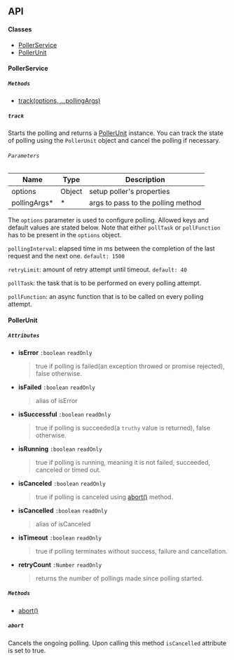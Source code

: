 API
------------------------------------------------------------------------------

#### Classes
* [PollerService](#PollerService)
* [PollerUnit](#PollerUnit)

#### PollerService

##### `Methods`
* [track(options, ...pollingArgs)](#track)

##### `track`
Starts the polling and returns a [PollerUnit](#PollerUnit) instance. You can track the state of polling using the `PollerUnit` object and cancel the polling if necessary.

###### `Parameters`
| Name         | Type   | Description                        |
| -------      | ------ | ---------------------------------- |
| options      | Object | setup poller's properties          |
| pollingArgs* | *      | args to pass to the polling method |

The `options` parameter is used to configure polling. Allowed keys and default values are stated below. Note that either `pollTask` or `pollFunction` has to be present in the `options` object.

`pollingInterval`: elapsed time in ms between the completion of the last request and the next one. `default: 1500`

`retryLimit`: amount of retry attempt until timeout. `default: 40`

`pollTask`: the task that is to be performed on every polling attempt.

`pollFunction`: an async function that is to be called on every polling attempt.

#### PollerUnit

##### `Attributes`
* **isError** `:boolean` `readOnly`
  >true if polling is failed(an exception throwed or promise rejected), false otherwise.
* **isFailed** `:boolean` `readOnly`
  >alias of isError
* **isSuccessful** `:boolean` `readOnly`
  >true if polling is succeeded(a `truthy` value is returned), false otherwise.
* **isRunning** `:boolean` `readOnly`
  >true if polling is running, meaning it is not failed, succeeded, canceled or timed out.
* **isCanceled** `:boolean` `readOnly`
  >true if polling is canceled using [abort()](#abort) method.
* **isCancelled** `:boolean` `readOnly`
  >alias of isCanceled
* **isTimeout** `:boolean` `readOnly`
  >true if polling terminates without success, failure and cancellation.
* **retryCount** `:Number` `readOnly`
  >returns the number of pollings made since polling started.

##### `Methods`
* [abort()](#abort)

##### `abort`

Cancels the ongoing polling. Upon calling this method `isCancelled` attribute is set to true.
